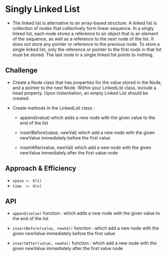 # Singly Linked List

* The linked list is alternative to an array-based structure. A linked list is collection of nodes that collectively form linear sequence. In a singly linked list, each node stores a reference to an object that is an element of the sequence, as well as a reference to the next node of the list. It does not store any pointer or reference to the previous node. To store a single linked list, only the reference or pointer to the first node in that list must be stored. The last node in a single linked list points to nothing.

## Challenge

* Create a Node class that has properties for the value stored in the Node, and a pointer to the next Node. Within your LinkedList class, include a head property. Upon instantiation, an empty Linked List should be created. 

* Create methods in the LinkedList class : 

  * append(value) which adds a new node with the given value to the end of the list

  * insertBefore(value, newVal) which add a new node with the given newValue immediately before the first value 

  * insertAfter(value, newVal) which add a new node with the given newValue immediately after the first value node

## Approach & Efficiency

* `space <- O(1)`
* `time  <- O(n)`

## API

* `append(value)` function  : which adds a new node with the given value to the end of the list

* `insertBefore(value, newVal)` function :  which add a new node with the given newValue immediately before the first value 

* `insertAfter(value, newVal)` function :  which add a new node with the given newValue immediately after the first value node